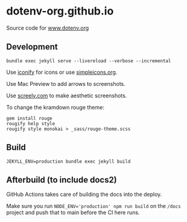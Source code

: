 # dotenv-org.github.io

Source code for www.dotenv.org

## Development

```
bundle exec jekyll serve --livereload --verbose --incremental
```

Use [iconify](http://icon-sets.iconify.design/simple-icons/) for icons or use [simpleicons.org](https://simpleicons.org/).

Use Mac Preview to add arrows to screenshots.

Use [screely.com](https://www.screely.com/) to make aesthetic screenshots.

To change the kramdown rouge theme:

```
gem install rouge
rougify help style
rougify style monokai > _sass/rouge-theme.scss
```

## Build

```
JEKYLL_ENV=production bundle exec jekyll build
```

## Afterbuild (to include docs2)

GitHub Actions takes care of building the docs into the deploy.

Make sure you run `NODE_ENV='production' npm run build` on the `/docs` project and push that to main before the CI here runs.

